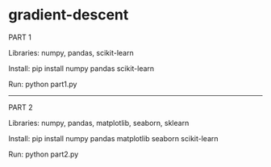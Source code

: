 # gradient-descent
PART 1

Libraries:
numpy, pandas, scikit-learn

Install: 
pip install numpy pandas scikit-learn

Run:
python part1.py

-----------------
PART 2

Libraries:
numpy, pandas, matplotlib, seaborn, sklearn

Install:
pip install numpy pandas matplotlib seaborn scikit-learn

Run:
python part2.py
